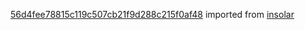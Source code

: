 [56d4fee78815c119c507cb21f9d288c215f0af48](https://github.com/insolar/insolar/commit/56d4fee78815c119c507cb21f9d288c215f0af48) imported from [insolar](https://github.com/insolar/insolar)
